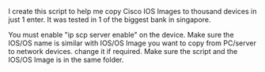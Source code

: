 I create this script to help me copy Cisco IOS Images to thousand devices in just 1 enter.
It was tested in 1 of the biggest bank in singapore.

You must enable "ip scp server enable" on the device.
Make sure the IOS/OS name is similar with IOS/OS Image you want to copy from PC/server to network devices. change it if required.
Make sure the script and the IOS/OS Image is in the same folder.

